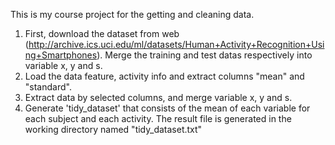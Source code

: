 This is my course project for the getting and cleaning data.

1. First, download the dataset from web (http://archive.ics.uci.edu/ml/datasets/Human+Activity+Recognition+Using+Smartphones). Merge the training and test datas respectively into variable x, y and s. 
2. Load the data feature, activity info and extract columns "mean" and "standard". 
3. Extract data by selected columns, and merge variable x, y and s. 
4. Generate 'tidy_dataset' that consists of the mean of each variable for each subject and each activity. The result file is generated in the working directory named "tidy_dataset.txt"
